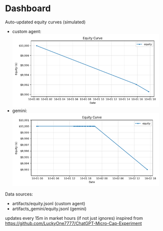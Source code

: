 # Dashboard

Auto-updated equity curves (simulated)

- custom agent: ![Equity Curve](artifacts/equity.png?v=3c7fff9)
- gemini: ![Equity Curve (Gemini)](artifacts_gemini/equity.png?v=3c7fff9)

Data sources:
- artifacts/equity.jsonl (custom agent)
- artifacts_gemini/equity.jsonl (gemini)

updates every 15m in market hours (if not just ignores)
inspired from https://github.com/LuckyOne7777/ChatGPT-Micro-Cap-Experiment